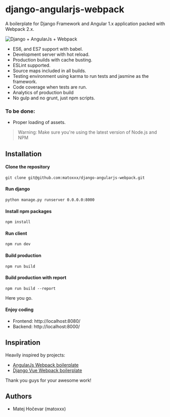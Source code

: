 # django-angularjs-webpack
A boilerplate for Django Framework and Angular 1.x application packed with Webpack 2.x.

![Django + AngularJs + Webpack](https://raw.githubusercontent.com/matoxxx/django-angularjs-webpack/cdf9c68f/frontend/static/assets/logo.png)

* ES6, and ES7 support with babel.
* Development server with hot reload.
* Production builds with cache busting.
* ESLint supported.
* Source maps included in all builds.
* Testing environment using karma to run tests and jasmine as the framework.
* Code coverage when tests are run.
* Analytics of production build
* No gulp and no grunt, just npm scripts.

### To be done:
* Proper loading of assets.

>Warning: Make sure you're using the latest version of Node.js and NPM

## Installation
#### Clone the repository
```git clone git@github.com:matoxxx/django-angularjs-webpack.git```

#### Run django
```python manage.py runserver 0.0.0.0:8000```

#### Install npm packages
```npm install```

#### Run client
```npm run dev```

#### Build production
```npm run build```

#### Build production with report
```npm run build --report```


Here you go.

#### Enjoy coding
  * Frontend: http://localhost:8080/
  * Backend: http://localhost:8000/


## Inspiration
Heavily inspired by projects:

  * [AngularJs Webpack boilerplate](https://github.com/preboot/angularjs-webpack)
  * [Django Vue Webpack boilerplate](https://github.com/longtranista/django-vue-webpack)

Thank you guys for your awesome work!

## Authors
  * Matej Hočevar (matoxxx)
